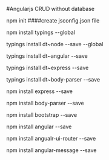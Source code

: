 #Angularjs CRUD without database

npm init
####create jsconfig.json file

npm install typings --global

typings install dt~node --save --global

typings install dt~angular --save

typings install dt~express --save

typings install dt~body-parser --save


npm install express --save

npm install body-parser --save

npm install bootstrap --save

npm install angular  --save

npm install angualr-ui-router --save

npm install angular-message --save
